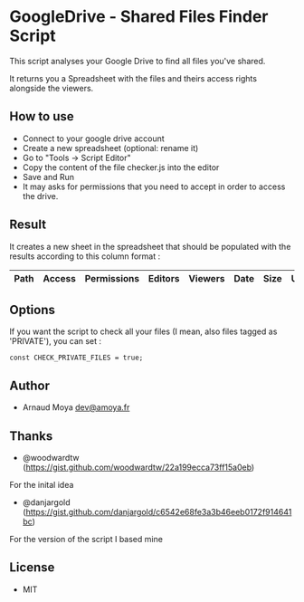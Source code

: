# GoogleDrive - Shared Files Finder Script

This script analyses your Google Drive to find all files you've shared.

It returns you a Spreadsheet with the files and theirs access rights alongside the viewers.

## How to use

- Connect to your google drive account
- Create a new spreadsheet (optional: rename it)
- Go to "Tools -> Script Editor"
- Copy the content of the file checker.js into the editor
- Save and Run
- It may asks for permissions that you need to accept in order to access the drive.

## Result
It creates a new sheet in the spreadsheet that should be populated with the results according to this column format :

| Path | Access | Permissions | Editors | Viewers | Date | Size | URL | Type |
| :-: | :-: | :-: | :-: | :-: | :-: | :-: | :-: | :-: |

## Options
If you want the script to check all your files (I mean, also files tagged as 'PRIVATE'), you can set :
```
const CHECK_PRIVATE_FILES = true;
```

## Author
* Arnaud Moya <dev@amoya.fr>

## Thanks
* @woodwardtw (https://gist.github.com/woodwardtw/22a199ecca73ff15a0eb)

For the inital idea

* @danjargold (https://gist.github.com/danjargold/c6542e68fe3a3b46eeb0172f914641bc)

For the version of the script I based mine

## License
* MIT
